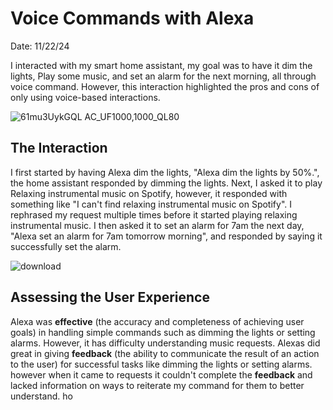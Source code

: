 # Voice Commands with Alexa
Date: 11/22/24


I interacted with my smart home assistant, my goal was to have it dim the lights, Play some music, and set an alarm for the next morning, all through voice command. However, this interaction highlighted the pros and cons of only using voice-based interactions.

![61mu3UykGQL _AC_UF1000,1000_QL80_](https://github.com/user-attachments/assets/282bac5d-07d4-4293-a871-c12e77b7def7)

## The Interaction
I first started by having Alexa dim the lights, "Alexa dim the lights by 50%.", the home assistant responded by dimming the lights. Next, I asked it to play Relaxing instrumental music on Spotify, however, it responded with something like "I can't find relaxing instrumental music on Spotify". I rephrased my request multiple times before it started playing relaxing instrumental music. I then asked it to set an alarm for 7am the next day, "Alexa set an alarm for 7am tomorrow morning", and responded by saying it successfully set the alarm. 

![download](https://github.com/user-attachments/assets/c00f24e3-25ce-4d17-9884-1c33acf10a2c)


## Assessing the User Experience

Alexa was **effective** (the accuracy and completeness of achieving user goals) in handling simple commands such as dimming the lights or setting alarms. However, it has difficulty understanding music requests. Alexas did great in giving **feedback** (the ability to communicate the result of an action to the user) for successful tasks like dimming the lights or setting alarms. however when it came to requests it couldn't complete the **feedback** and lacked information on ways to reiterate my command for them to better understand. ho
